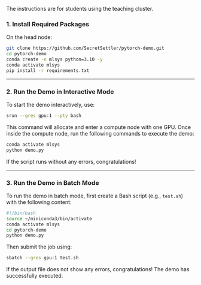 The instructions are for students using the teaching cluster.
### **1. Install Required Packages**
On the head node:
```bash
git clone https://github.com/SecretSettler/pytorch-demo.git
cd pytorch-demo
conda create -n mlsys python=3.10 -y
conda activate mlsys
pip install -r requirements.txt
```

---

### **2. Run the Demo in Interactive Mode**
To start the demo interactively, use:
```bash
srun --gres gpu:1 --pty bash
```

This command will allocate and enter a compute node with one GPU. Once inside the compute node, run the following commands to execute the demo:

```bash
conda activate mlsys
python demo.py
```

If the script runs without any errors, congratulations!

---

### **3. Run the Demo in Batch Mode**
To run the demo in batch mode, first create a Bash script (e.g., `test.sh`) with the following content:

```bash
#!/bin/bash
source ~/miniconda3/bin/activate
conda activate mlsys
cd pytorch-demo
python demo.py
```

Then submit the job using:
```bash
sbatch --gres gpu:1 test.sh
```

If the output file does not show any errors, congratulations! The demo has successfully executed.
